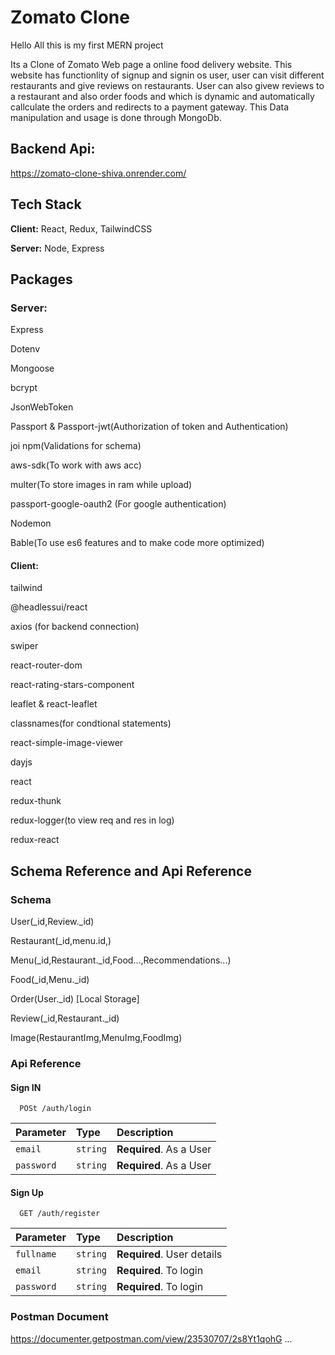 # Zomato Clone
Hello All this is my first MERN project


Its a Clone of Zomato Web page a online food delivery website.
This website has functionlity of signup and signin os user, user can visit different restaurants and give reviews on restaurants.
User can also givew reviews to a restaurant and also order foods and which is dynamic and automatically callculate the orders and redirects to a payment gateway.
This Data manipulation and usage is done through MongoDb.


## Backend Api:
https://zomato-clone-shiva.onrender.com/
## Tech Stack

**Client:** 
React, 
Redux, 
TailwindCSS

**Server:** 
Node, 
Express

## Packages

### Server:

Express

Dotenv

Mongoose

bcrypt

JsonWebToken

Passport & Passport-jwt(Authorization of token and Authentication)

joi npm(Validations for schema)

aws-sdk(To work with aws acc)

multer(To store images in ram while upload)

passport-google-oauth2 (For google authentication)

Nodemon

Bable(To use es6 features and to make code more optimized)




#### Client:


tailwind

@headlessui/react

axios (for backend connection)

swiper 

react-router-dom

react-rating-stars-component

leaflet & react-leaflet

classnames(for condtional statements)

react-simple-image-viewer

dayjs

react

redux-thunk

redux-logger(to view req and res in log)

redux-react
## Schema Reference and Api Reference

### Schema
User(_id,Review._id)

Restaurant(_id,menu.id,)

Menu(_id,Restaurant._id,Food...,Recommendations...)

Food(_id,Menu._id)

Order(User._id) [Local Storage]

Review(_id,Restaurant._id)

Image(RestaurantImg,MenuImg,FoodImg) 

### Api Reference

#### Sign IN

```http
  POSt /auth/login
```

| Parameter | Type     | Description                |
| :-------- | :------- | :------------------------- |
| `email` | `string` | **Required**. As a User |
| `password` | `string` | **Required**. As a User |

#### Sign Up

```http
  GET /auth/register
```

| Parameter | Type     | Description                       |
| :-------- | :------- | :-------------------------------- |
| ` fullname `      | `string` | **Required**. User details |
| ` email `      | `string` | **Required**. To login  |
| ` password `      | `string` | **Required**. To login |

### Postman Document

https://documenter.getpostman.com/view/23530707/2s8Yt1qohG
...



